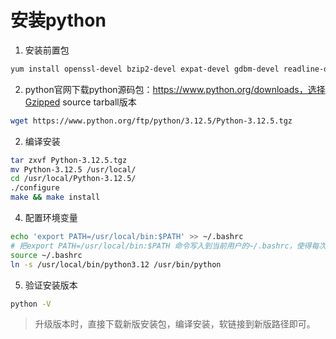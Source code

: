 # 安装python

1. 安装前置包

~~~sh
yum install openssl-devel bzip2-devel expat-devel gdbm-devel readline-devel sqlite-devel libffi-devel gcc gcc-c++ make cmake lrzsz -y
~~~

2. python官网下载python源码包：https://www.python.org/downloads，选择Gzipped source tarball版本

~~~sh
wget https://www.python.org/ftp/python/3.12.5/Python-3.12.5.tgz
~~~

2. 编译安装

~~~sh
tar zxvf Python-3.12.5.tgz
mv Python-3.12.5 /usr/local/
cd /usr/local/Python-3.12.5/
./configure
make && make install
~~~

4. 配置环境变量

~~~sh
echo 'export PATH=/usr/local/bin:$PATH' >> ~/.bashrc
# 把export PATH=/usr/local/bin:$PATH 命令写入到当前用户的~/.bashrc，使得每次开启新session时，/usr/local/bin 目录会被自动添加到 PATH 中
source ~/.bashrc
ln -s /usr/local/bin/python3.12 /usr/bin/python
~~~

5. 验证安装版本

~~~sh
python -V
~~~

> 升级版本时，直接下载新版安装包，编译安装，软链接到新版路径即可。
